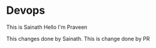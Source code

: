 # Devops


This is Sainath
Hello I'm Praveen


This changes done by Sainath.
This is change done by PR
